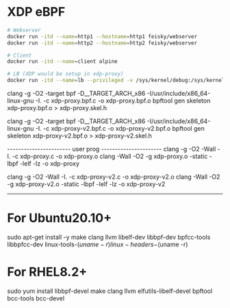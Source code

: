 # XDP eBPF

```sh
# Webserver
docker run -itd --name=http1 --hostname=http1 feisky/webserver
docker run -itd --name=http2 --hostname=http2 feisky/webserver

# Client
docker run -itd --name=client alpine

# LB (XDP would be setup in xdp-proxy)
docker run -itd --name=lb --privileged -v /sys/kernel/debug:/sys/kernel/debug alpine
```



clang -g -O2 -target bpf -D__TARGET_ARCH_x86 -I/usr/include/x86_64-linux-gnu -I. -c xdp-proxy.bpf.c -o xdp-proxy.bpf.o
bpftool gen skeleton xdp-proxy.bpf.o > xdp-proxy.skel.h

clang -g -O2 -target bpf -D__TARGET_ARCH_x86 -I/usr/include/x86_64-linux-gnu -I. -c xdp-proxy-v2.bpf.c -o xdp-proxy-v2.bpf.o
bpftool gen skeleton xdp-proxy-v2.bpf.o > xdp-proxy-v2.skel.h

----------------------- user prog ----------------------
clang -g -O2 -Wall -I. -c xdp-proxy.c -o xdp-proxy.o
clang -Wall -O2 -g xdp-proxy.o -static -lbpf -lelf -lz -o xdp-proxy


clang -g -O2 -Wall -I. -c xdp-proxy-v2.c -o xdp-proxy-v2.o
clang -Wall -O2 -g xdp-proxy-v2.o -static -lbpf -lelf -lz -o xdp-proxy-v2

----------------------- 

# For Ubuntu20.10+
sudo apt-get install -y  make clang llvm libelf-dev libbpf-dev bpfcc-tools libbpfcc-dev linux-tools-$(uname -r) linux-headers-$(uname -r)

# For RHEL8.2+
sudo yum install libbpf-devel make clang llvm elfutils-libelf-devel bpftool bcc-tools bcc-devel
